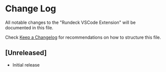 # Change Log

All notable changes to the "Rundeck VSCode Extension" will be documented in this file.

Check [Keep a Changelog](http://keepachangelog.com/) for recommendations on how to structure this file.

## [Unreleased]

- Initial release